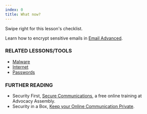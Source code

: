 ```yaml
---
index: 0
title: What now?
---
```

Swipe right for this lesson's checklist.

Learn how to encrypt sensitive emails in [Email Advanced](umbrella://lesson/email/1).

### RELATED LESSONS/TOOLS

*   [Malware](umbrella://lesson/malware)
*   [Internet](umbrella://lesson/the-internet)
*   [Passwords](umbrella://lesson/passwords)

### FURTHER READING

* 	Security First, [Secure Communications](https://advocacyassembly.org/en/courses/33/#/chapter/1/lesson/1), a free online training at Advocacy Assembly.
*   Security in a Box, [Keep your Online Communication Private](https://securityinabox.org/en/guide/secure-communication).